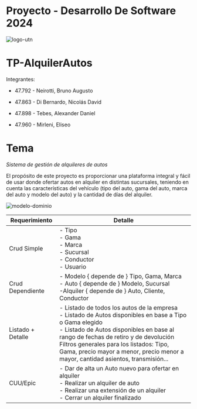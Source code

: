 # Proyecto - Desarrollo De Software 2024

![logo-utn](https://frro.cvg.utn.edu.ar/pluginfile.php/1/theme_snap/logo/1710991180/logo-utn-siglas.png)

# TP-AlquilerAutos

Integrantes:

- 47.792 - Neirotti, Bruno Augusto

- 47.863 - Di Bernardo, Nicolás David

- 47.898 - Tebes, Alexander Daniel

- 47.960 - Mirleni, Eliseo

# Tema

_Sistema de gestión de alquileres de autos_

El propósito de este proyecto es proporcionar una plataforma integral y fácil de usar donde ofertar autos en alquiler en distintas sucursales, teniendo en cuenta las características del vehículo (tipo del auto, gama del auto, marca del auto y modelo del auto) y la cantidad de días del alquiler.

![modelo-dominio](https://github.com/nicodiber/DSW-TP-AlquilerAutos/assets/71459973/9f5feb65-eef2-4d89-9d4d-c7cd9a3b88f9)

| Requerimiento     | Detalle                                                                                                                                                                                                                                                                                                                              |
| ----------------- | ------------------------------------------------------------------------------------------------------------------------------------------------------------------------------------------------------------------------------------------------------------------------------------------------------------------------------------ |
| Crud Simple       | - Tipo<br>- Gama<br>- Marca<br>- Sucursal<br>- Conductor<br>- Usuario                                                                                                                                                                                                                                                                |
| Crud Dependiente  | - Modelo { depende de } Tipo, Gama, Marca<br>- Auto { depende de } Modelo, Sucursal <br>-Alquiler { depende de } Auto, Cliente, Conductor                                                                                                                                                                                            |
| Listado + Detalle | - Listado de todos los autos de la empresa<br>- Listado de Autos disponibles en base a Tipo o Gama elegido<br>- Listado de Autos disponibles en base al rango de fechas de retiro y de devolución<br> Filtros generales para los listados: Tipo, Gama, precio mayor a menor, precio menor a mayor, cantidad asientos, transmisión... |
| CUU/Epic          | - Dar de alta un Auto nuevo para ofertar en alquiler<br>- Realizar un alquiler de auto<br>- Realizar una extensión de un alquiler<br>- Cerrar un alquiler finalizado                                                                                                                                                                 |
